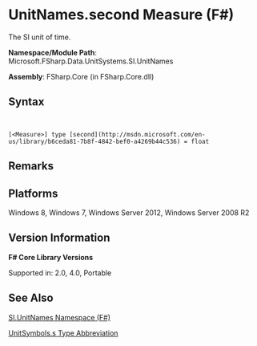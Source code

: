 # UnitNames.second Measure (F#)

The SI unit of time.

**Namespace/Module Path**: Microsoft.FSharp.Data.UnitSystems.SI.UnitNames

**Assembly**: FSharp.Core (in FSharp.Core.dll)


## Syntax


```


[<Measure>] type [second](http://msdn.microsoft.com/en-us/library/b6ceda81-7b8f-4842-bef0-a4269b44c536) = float

```



## Remarks

## Platforms
Windows 8, Windows 7, Windows Server 2012, Windows Server 2008 R2


## Version Information
**F# Core Library Versions**

Supported in: 2.0, 4.0, Portable




## See Also
[SI.UnitNames Namespace &#40;F&#35;&#41;](SI.UnitNames-Namespace-%28FSharp%29.md)

[UnitSymbols.s Type Abbreviation](http://msdn.microsoft.com/en-us/library/e7c9be62-62ac-43f8-8310-01004c127c23)

